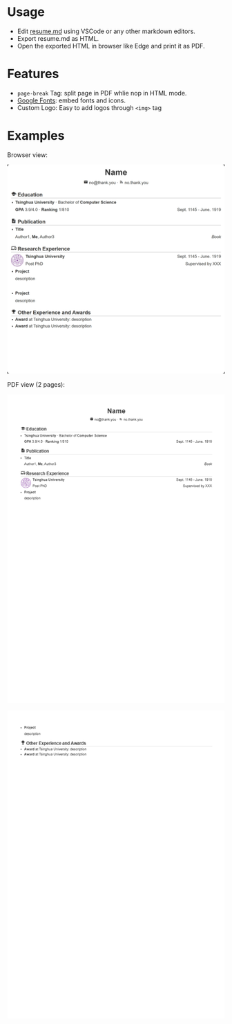 # Usage

- Edit [resume.md](./resume.md) using VSCode or any other markdown editors.
- Export resume.md as HTML.
- Open the exported HTML in browser like Edge and print it as PDF.

# Features

- `page-break` Tag: split page in PDF whlie nop in HTML mode.
- [Google Fonts](https://fonts.google.com/icons): embed fonts and icons.
- Custom Logo: Easy to add logos through `<img>` tag

# Examples

Browser view:

![Browser](./examples/browser.png)

PDF view (2 pages):

![pdf1](./examples/pdf1.png)

![pdf2](./examples/pdf2.png)
